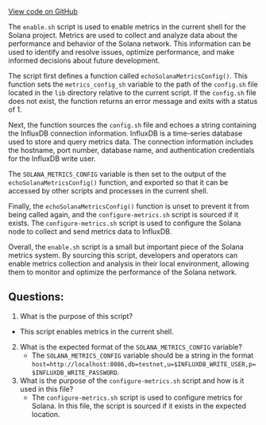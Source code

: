 
[View code on GitHub](https://github.com/solana-labs/solana/blob/master/metrics/scripts/enable.sh)

The `enable.sh` script is used to enable metrics in the current shell for the Solana project. Metrics are used to collect and analyze data about the performance and behavior of the Solana network. This information can be used to identify and resolve issues, optimize performance, and make informed decisions about future development.

The script first defines a function called `echoSolanaMetricsConfig()`. This function sets the `metrics_config_sh` variable to the path of the `config.sh` file located in the `lib` directory relative to the current script. If the `config.sh` file does not exist, the function returns an error message and exits with a status of 1.

Next, the function sources the `config.sh` file and echoes a string containing the InfluxDB connection information. InfluxDB is a time-series database used to store and query metrics data. The connection information includes the hostname, port number, database name, and authentication credentials for the InfluxDB write user.

The `SOLANA_METRICS_CONFIG` variable is then set to the output of the `echoSolanaMetricsConfig()` function, and exported so that it can be accessed by other scripts and processes in the current shell.

Finally, the `echoSolanaMetricsConfig()` function is unset to prevent it from being called again, and the `configure-metrics.sh` script is sourced if it exists. The `configure-metrics.sh` script is used to configure the Solana node to collect and send metrics data to InfluxDB.

Overall, the `enable.sh` script is a small but important piece of the Solana metrics system. By sourcing this script, developers and operators can enable metrics collection and analysis in their local environment, allowing them to monitor and optimize the performance of the Solana network.
## Questions: 
 1. What is the purpose of this script?
   - This script enables metrics in the current shell.
2. What is the expected format of the `SOLANA_METRICS_CONFIG` variable?
   - The `SOLANA_METRICS_CONFIG` variable should be a string in the format `host=http://localhost:8086,db=testnet,u=$INFLUXDB_WRITE_USER,p=$INFLUXDB_WRITE_PASSWORD`.
3. What is the purpose of the `configure-metrics.sh` script and how is it used in this file?
   - The `configure-metrics.sh` script is used to configure metrics for Solana. In this file, the script is sourced if it exists in the expected location.